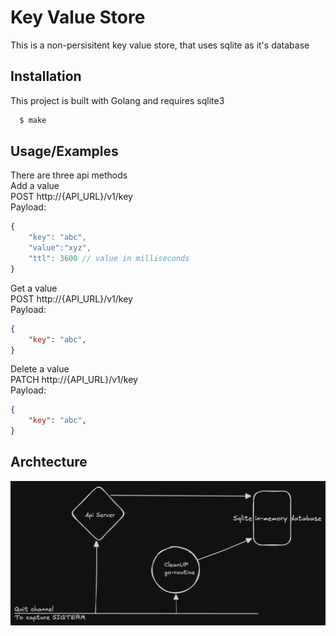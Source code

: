 
# Key Value Store

This is a non-persisitent key value store, that uses sqlite as it's database

## Installation

This project is built with Golang and requires sqlite3

```bash
  $ make
```

## Usage/Examples

There are three api methods \
Add a value \
POST http://{API_URL}/v1/key \
Payload:
```javascript
{
    "key": "abc",
    "value":"xyz",
    "ttl": 3600 // value in milliseconds
}
```

Get a value \
POST http://{API_URL}/v1/key \
Payload:
```json
{
    "key": "abc",
}
```

Delete a value \
PATCH http://{API_URL}/v1/key \
Payload:
```json
{
    "key": "abc",
}
```
## Archtecture

![Architecture](https://github.com/anmolgaud/kv-store-golang/blob/main/images/arch.png?raw=true)

